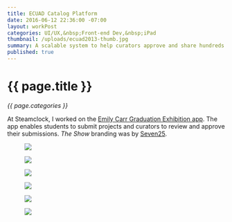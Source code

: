 ```yaml
---
title: ECUAD Catalog Platform
date: 2016-06-12 22:36:00 -07:00
layout: workPost
categories: UI/UX,&nbsp;Front-end Dev,&nbsp;iPad
thumbnail: /uploads/ecuad2013-thumb.jpg
summary: A scalable system to help curators approve and share hundreds projects annually.
published: true
---
```


<div class="Grid  Grid--withGutters u-mar-b02">
    <div class="Grid-cell  u-size1of2">
        <h1 class="u-noMargin u-mar-b01"><strong>{{ page.title }}</strong></h1>
        <p class="u-noMargin"><em>{{ page.categories }}</em></p>
    </div>
    <div class="Grid-cell  u-size1of2">
        <p class="u-noMargin" style="max-width: 100%;">At Steamclock, I worked on the <a href="http://theshowcatalogue.ecuad.ca/2013/home">Emily Carr Graduation Exhibition app</a>. The app enables students to submit projects and curators to review and approve their submissions. <em>The Show</em> branding was by <a href="http://www.seven25.com/">Seven25</a>.</p>
    </div>
</div>

<figure>
    <img src="/uploads/ecuad2013-desktop-2.jpg"/>
</figure>

<figure>
    <img src="/uploads/ecuad2013-project.jpg"/>
</figure>

<figure>
    <img src="/uploads/ecuad2013-ipad.jpg"/>
</figure>

<figure>
    <img src="/uploads/ecuad2013-iphone.jpg"/>
</figure>

<figure>
    <img src="/uploads/ecuad2013-about.jpg"/>
</figure>

<figure>
    <img src="/uploads/ecuad2013-appstore.jpg"/>
</figure>